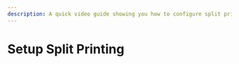 ```yaml
---
description: A quick video guide showing you how to configure split printing in Pump'd.
---
```


# Setup Split Printing

